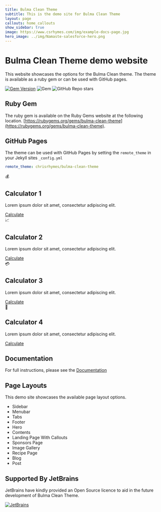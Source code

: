 ```yaml
---
title: Bulma Clean Theme
subtitle: This is the demo site for Bulma Clean Theme
layout: page
callouts: home_callouts
show_sidebar: true
image: https://www.csrhymes.com/img/example-docs-page.jpg
hero_image: ../img/Namaste-salesforce-hero.png
---
```


# Bulma Clean Theme demo website

This website showcases the options for the Bulma Clean theme. The theme is available as a ruby gem or can be used with GitHub pages. 

[![Gem Version](https://badge.fury.io/rb/bulma-clean-theme.svg)](https://badge.fury.io/rb/bulma-clean-theme)
![Gem](https://img.shields.io/gem/dt/bulma-clean-theme.svg)
![GitHub Repo stars](https://img.shields.io/github/stars/chrisrhymes/bulma-clean-theme?style=social)

## Ruby Gem

The ruby gem is available on the Ruby Gems website at the following location. [https://rubygems.org/gems/bulma-clean-theme](https://rubygems.org/gems/bulma-clean-theme).

## GitHub Pages

The theme can be used with GitHub Pages by setting the `remote_theme` in your Jekyll sites `_config.yml`

```yml
remote_theme: chrisrhymes/bulma-clean-theme
```

<div class="container mx-auto py-8">
  <div class="grid gap-4 px-4 md:grid-cols-3 lg:grid-cols-4">
    <div class="card w-80 bg-base-100 shadow-xl">
      <div class="card-body">
        <div class="flex items-center justify-center h-16 w-16 rounded-full bg-gray-100">
          <span class="text-gray-400 text-4xl">💰</span>
        </div>
        <h2 class="card-title mt-4 text-lg font-medium text-gray-900">Calculator 1</h2>
        <p class="card-text mt-2 text-gray-600">Lorem ipsum dolor sit amet, consectetur adipiscing elit.</p>
        <div class="card-actions justify-end">
          <a href="#" class="btn btn-primary mt-4">Calculate</a>
        </div>
      </div>
    </div>

<div class="card w-80 bg-base-100 shadow-xl">
      <div class="card-body">
        <div class="flex items-center justify-center h-16 w-16 rounded-full bg-gray-100">
          <span class="text-gray-400 text-4xl">📈</span>
        </div>
        <h2 class="card-title mt-4 text-lg font-medium text-gray-900">Calculator 2</h2>
        <p class="card-text mt-2 text-gray-600">Lorem ipsum dolor sit amet, consectetur adipiscing elit.</p>
        <div class="card-actions justify-end">
          <a href="#" class="btn btn-primary mt-4">Calculate</a>
        </div>
      </div>
    </div>

<div class="card w-80 bg-base-100 shadow-xl">
      <div class="card-body">
        <div class="flex items-center justify-center h-16 w-16 rounded-full bg-gray-100">
          <span class="text-gray-400 text-4xl">💳</span>
        </div>
        <h2 class="card-title mt-4 text-lg font-medium text-gray-900">Calculator 3</h2>
        <p class="card-text mt-2 text-gray-600">Lorem ipsum dolor sit amet, consectetur adipiscing elit.</p>
        <div class="card-actions justify-end">
          <a href="#" class="btn btn-primary mt-4">Calculate</a>
        </div>
      </div>
    </div>

<div class="card w-80 bg-base-100 shadow-xl">
      <div class="card-body">
        <div class="flex items-center justify-center h-16 w-16 rounded-full bg-gray-100">
          <span class="text-gray-400 text-4xl">🏦</span>
        </div>
        <h2 class="card-title mt-4 text-lg font-medium text-gray-900">Calculator 4</h2>
        <p class="card-text mt-2 text-gray-600">Lorem ipsum dolor sit amet, consectetur adipiscing elit.</p>
        <div class="card-actions justify-end">
          <a href="#" class="btn btn-primary mt-4">Calculate</a>
        </div>
      </div>
    </div>
  </div>
</div>


## Documentation

For full instructions, please see the [Documentation](/bulma-clean-theme/docs/)

## Page Layouts

This demo site showcases the available page layout options. 

* Sidebar
* Menubar
* Tabs
* Footer
* Hero
* Contents
* Landing Page With Callouts
* Sponsors Page
* Image Gallery
* Recipe Page
* Blog
* Post

## Supported By JetBrains

JetBrains have kindly provided an Open Source licence to aid in the future development of Bulma Clean Theme.

[![JetBrains](img/jetbrains-variant-4.svg)](https://www.jetbrains.com/?from=bulma-clean-theme)
